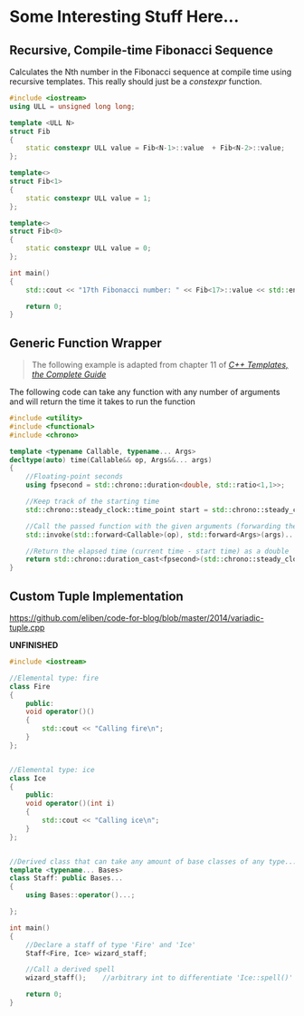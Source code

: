 # Some Interesting Stuff Here...

## Recursive, Compile-time Fibonacci Sequence
Calculates the Nth number in the Fibonacci sequence at compile time using recursive templates. This really should just be a _constexpr_ function.

```C++
#include <iostream>
using ULL = unsigned long long;

template <ULL N>
struct Fib
{
    static constexpr ULL value = Fib<N-1>::value  + Fib<N-2>::value;
};

template<>
struct Fib<1>
{
    static constexpr ULL value = 1;
};

template<>
struct Fib<0>
{
    static constexpr ULL value = 0;
};

int main()
{
    std::cout << "17th Fibonacci number: " << Fib<17>::value << std::endl;

    return 0;
}
```

## Generic Function Wrapper
> The following example is adapted from chapter 11 of [_C++ Templates, the Complete Guide_](https://www.amazon.com/C-Templates-Complete-Guide-2nd/dp/0321714121) <br />

The following code can take any function with any number of arguments and will return the time it takes to run the function
```C++
#include <utility>
#include <functional>
#include <chrono>

template <typename Callable, typename... Args>
decltype(auto) time(Callable&& op, Args&&... args)
{
    //Floating-point seconds
    using fpsecond = std::chrono::duration<double, std::ratio<1,1>>;

    //Keep track of the starting time
    std::chrono::steady_clock::time_point start = std::chrono::steady_clock::now();

    //Call the passed function with the given arguments (forwarding the arguments to preserve qualifiers)
    std::invoke(std::forward<Callable>(op), std::forward<Args>(args)...);

    //Return the elapsed time (current time - start time) as a double
    return std::chrono::duration_cast<fpsecond>(std::chrono::steady_clock::now() - start).count();
}
```

## Custom Tuple Implementation

https://github.com/eliben/code-for-blog/blob/master/2014/variadic-tuple.cpp

**UNFINISHED**
```C++
#include <iostream>

//Elemental type: fire
class Fire
{
    public:
    void operator()()
    {
        std::cout << "Calling fire\n";
    }
};


//Elemental type: ice
class Ice
{
    public:
    void operator()(int i)
    {
        std::cout << "Calling ice\n";
    }
};


//Derived class that can take any amount of base classes of any type...
template <typename... Bases>
class Staff: public Bases...
{
    using Bases::operator()...;

};

int main()
{
    //Declare a staff of type 'Fire' and 'Ice'
    Staff<Fire, Ice> wizard_staff;

    //Call a derived spell
    wizard_staff();    //arbitrary int to differentiate 'Ice::spell()' and 'Fire::spell()'

    return 0;
}
```
